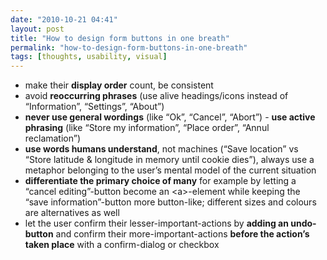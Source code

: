 ```yaml
---
date: "2010-10-21 04:41"
layout: post
title: "How to design form buttons in one breath"
permalink: "how-to-design-form-buttons-in-one-breath"
tags: [thoughts, usability, visual]
---
```


<ul>
	<li>make their <strong>display order</strong> count, be consistent</li>
	<li>avoid <strong>reoccurring phrases</strong> (use alive headings/icons instead of “Information”, “Settings”, “About”)</li>
	<li> <strong>never use general wordings</strong> (like “Ok”, “Cancel”, “Abort”) - <strong>use active phrasing</strong> (like “Store my information”, “Place order”, “Annul reclamation”)</li>
	<li> <strong>use words humans understand</strong>, not machines (“Save location” vs “Store latitude &amp; longitude in memory until cookie dies”), always use a metaphor belonging to the user’s mental model of the current situation</li>
	<li> <strong>differentiate the primary choice of many</strong> for example by letting a “cancel editing”-button become an &lt;a&gt;-element while keeping the “save information”-button more button-like; different sizes and colours are alternatives as well</li>
	<li>let the user confirm their lesser-important-actions by <strong>adding an undo-button</strong> and confirm their more-important-actions <strong>before the action’s taken place</strong> with a confirm-dialog or checkbox</li>
</ul>
